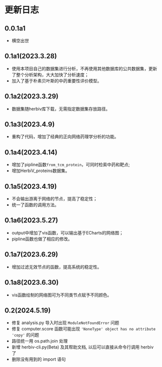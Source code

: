 # 更新日志

## 0.0.1a1
- 横空出世

## 0.1a1(2023.3.28)
- 使用本项目自己的数据集进行分析，不再使用其他数据库的公共数据集，更新了整个分析架构，大大加快了分析速度；
- 加入了基于朴素贝叶斯的中药重要性评价模型。

##  0.1a2(2023.3.29)
- 数据集随herbiv库下载，无需指定数据集存放路径。

##  0.1a3(2023.4.9)
- 重构了代码，增加了经典的正向网络药理学分析的功能。

##  0.1a4(2023.4.14)
- 增加了pipline函数`from_tcm_protein`，可同时检索中药和靶点;
- 增加HerbiV_proteins数据集。

## 0.1a5(2023.4.19)
- 不会输出游离于网络的节点，提高了稳定性；
- 统一了函数的调用方法。

## 0.1a6(2023.5.27)
- output中增加了vis函数，可以输出基于ECharts的网络图；
- pipline函数也做了相应的修改。

## 0.1a7(2023.6.29)
- 增加过滤无效节点的函数，提高系统的稳定性。

## 0.1a8(2023.6.30)
- vis函数绘制的网络图可为不同类节点赋予不同颜色。

## 0.2(2024.5.19)
- 修复 analysis.py 导入时出现 `ModuleNotFoundError` 问题
- 修复 computer.score 函数可能出现 `'NoneType' object has no attribute 'copy'` 的问题
- 路径统一用 os.path.join 处理
- 新增 herbiv-cli.py(Beta) 及其帮助文档, 以后可以直接从命令行调用 herbiv 了
- 删除没有用到的 import 语句
